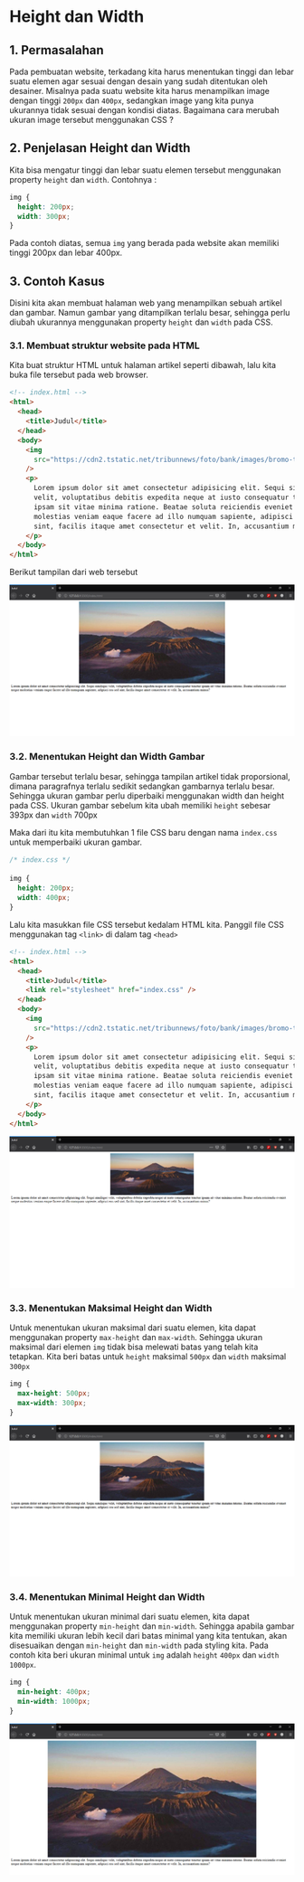 # Height dan Width

## 1. Permasalahan

Pada pembuatan website, terkadang kita harus menentukan tinggi dan lebar suatu elemen agar sesuai dengan desain yang sudah ditentukan oleh desainer. Misalnya pada suatu website kita harus menampilkan image dengan tinggi `200px` dan `400px`, sedangkan image yang kita punya ukurannya tidak sesuai dengan kondisi diatas. Bagaimana cara merubah ukuran image tersebut menggunakan CSS ?

## 2. Penjelasan Height dan Width

Kita bisa mengatur tinggi dan lebar suatu elemen tersebut menggunakan property `height` dan `width`. Contohnya :

```css
img {
  height: 200px;
  width: 300px;
}
```

Pada contoh diatas, semua `img` yang berada pada website akan memiliki tinggi 200px dan lebar 400px.

## 3. Contoh Kasus

Disini kita akan membuat halaman web yang menampilkan sebuah artikel dan gambar. Namun gambar yang ditampilkan terlalu besar, sehingga perlu diubah ukurannya menggunakan property `height` dan `width` pada CSS.

### 3.1. Membuat struktur website pada HTML

Kita buat struktur HTML untuk halaman artikel seperti dibawah, lalu kita buka file tersebut pada web browser.

```html
<!-- index.html -->
<html>
  <head>
    <title>Judul</title>
  </head>
  <body>
    <img
      src="https://cdn2.tstatic.net/tribunnews/foto/bank/images/bromo-tengger-semeru-national-park.jpg"
    />
    <p>
      Lorem ipsum dolor sit amet consectetur adipisicing elit. Sequi similique
      velit, voluptatibus debitis expedita neque at iusto consequatur tenetur
      ipsam sit vitae minima ratione. Beatae soluta reiciendis eveniet neque
      molestias veniam eaque facere ad illo numquam sapiente, adipisci eos sed
      sint, facilis itaque amet consectetur et velit. In, accusantium minus?
    </p>
  </body>
</html>
```

Berikut tampilan dari web tersebut

![no-width-height](no-width-height.png)

### 3.2. Menentukan Height dan Width Gambar

Gambar tersebut terlalu besar, sehingga tampilan artikel tidak proporsional, dimana paragrafnya terlalu sedikit sedangkan gambarnya terlalu besar. Sehingga ukuran gambar perlu diperbaiki menggunakan width dan height pada CSS. Ukuran gambar sebelum kita ubah memiliki `height` sebesar 393px dan `width` 700px

Maka dari itu kita membutuhkan 1 file CSS baru dengan nama `index.css` untuk memperbaiki ukuran gambar.

```css
/* index.css */

img {
  height: 200px;
  width: 400px;
}
```

Lalu kita masukkan file CSS tersebut kedalam HTML kita. Panggil file CSS menggunakan tag `<link>` di dalam tag `<head>`

```html
<!-- index.html -->
<html>
  <head>
    <title>Judul</title>
    <link rel="stylesheet" href="index.css" />
  </head>
  <body>
    <img
      src="https://cdn2.tstatic.net/tribunnews/foto/bank/images/bromo-tengger-semeru-national-park.jpg"
    />
    <p>
      Lorem ipsum dolor sit amet consectetur adipisicing elit. Sequi similique
      velit, voluptatibus debitis expedita neque at iusto consequatur tenetur
      ipsam sit vitae minima ratione. Beatae soluta reiciendis eveniet neque
      molestias veniam eaque facere ad illo numquam sapiente, adipisci eos sed
      sint, facilis itaque amet consectetur et velit. In, accusantium minus?
    </p>
  </body>
</html>
```

![with-width-height](with-width-height.png)

### 3.3. Menentukan Maksimal Height dan Width

Untuk menentukan ukuran maksimal dari suatu elemen, kita dapat menggunakan property `max-height` dan `max-width`. Sehingga ukuran maksimal dari elemen `img` tidak bisa melewati batas yang telah kita tetapkan. Kita beri batas untuk `height` maksimal `500px` dan `width` maksimal `300px`

```css
img {
  max-height: 500px;
  max-width: 300px;
}
```

![with-mxwidth-mxheight](with-mxwidth-mxheight.png)

### 3.4. Menentukan Minimal Height dan Width

Untuk menentukan ukuran minimal dari suatu elemen, kita dapat menggunakan property `min-height` dan `min-width`. Sehingga apabila gambar kita memiliki ukuran lebih kecil dari batas minimal yang kita tentukan, akan disesuaikan dengan `min-height` dan `min-width` pada styling kita. Pada contoh kita beri ukuran minimal untuk `img` adalah `height` `400px` dan `width` `1000px`.

```css
img {
  min-height: 400px;
  min-width: 1000px;
}
```

![with-mnwidth-mnheight](with-mnwidth-mnheight.png)

